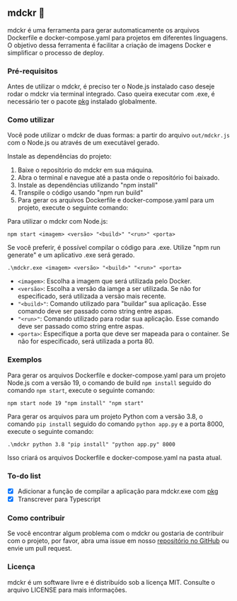 ## mdckr 🧿

mdckr é uma ferramenta para gerar automaticamente os arquivos Dockerfile e docker-compose.yaml para projetos em diferentes linguagens. O objetivo dessa ferramenta é facilitar a criação de imagens Docker e simplificar o processo de deploy.

### Pré-requisitos

Antes de utilizar o mdckr, é preciso ter o Node.js instalado caso deseje rodar o mdckr via terminal integrado. Caso queira executar com .exe, é necessário ter o pacote [pkg](https://www.npmjs.com/package/pkg) instalado globalmente.

### Como utilizar

Você pode utilizar o mdckr de duas formas: a partir do arquivo `out/mdckr.js` com o Node.js ou através de um executável gerado. 

Instale as dependências do projeto:

1. Baixe o repositório do mdckr em sua máquina.
2. Abra o terminal e navegue até a pasta onde o repositório foi baixado.
3. Instale as dependências utilizando "npm install"
5. Transpile o código usando "npm run build"
6. Para gerar os arquivos Dockerfile e docker-compose.yaml para um projeto, execute o seguinte comando:

Para utilizar o mdckr com Node.js:
```
npm start <imagem> <versão> "<build>" "<run>" <porta>
```

Se você preferir, é possível compilar o código para .exe. Utilize "npm run generate" e um aplicativo .exe será gerado.

```
.\mdckr.exe <imagem> <versão> "<build>" "<run>" <porta>
```

- `<imagem>`: Escolha a imagem que será utilizada pelo Docker.
- `<versão>`: Escolha a versão da iamge a ser utilizada. Se não for especificado, será utilizada a versão mais recente.
- `"<build>"`: Comando utilizado para "buildar" sua aplicação. Esse comando deve ser passado como string entre aspas.
- `"<run>"`: Comando utilizado para rodar sua aplicação. Esse comando deve ser passado como string entre aspas.
- `<porta>`: Especifique a porta que deve ser mapeada para o container. Se não for especificado, será utilizada a porta 80.

### Exemplos

Para gerar os arquivos Dockerfile e docker-compose.yaml para um projeto Node.js com a versão 19, o comando de build `npm install` seguido do comando `npm start`, execute o seguinte comando:

```
npm start node 19 "npm install" "npm start"
```

Para gerar os arquivos para um projeto Python com a versão 3.8, o comando `pip install` seguido do comando `python app.py` e a porta 8000, execute o seguinte comando:

```
.\mdckr python 3.8 "pip install" "python app.py" 8000
```

Isso criará os arquivos Dockerfile e docker-compose.yaml na pasta atual.

### To-do list

- [x] Adicionar a função de compilar a aplicação para mdckr.exe com [pkg](https://www.npmjs.com/package/pkg)
- [x] Transcrever para Typescript

### Como contribuir

Se você encontrar algum problema com o mdckr ou gostaria de contribuir com o projeto, por favor, abra uma issue em nosso [repositório no GitHub](https://github.com/ofmxtheuuz/mdckr) ou envie um pull request.

### Licença

mdckr é um software livre e é distribuído sob a licença MIT. Consulte o arquivo LICENSE para mais informações.



